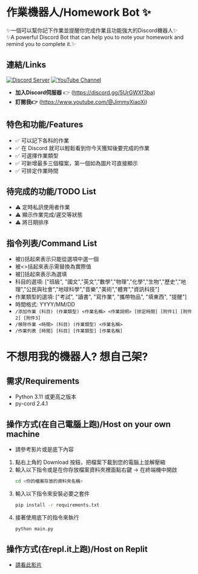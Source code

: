 # **作業機器人/Homework Bot** ✨
✨一個可以幫你記下作業並提醒你完成作業且功能強大的Discord機器人✨\
✨A powerful Discord Bot that can help you to note your homework and remind you to complete it.✨

## 連結/Links
[![Discord Server](https://img.shields.io/badge/Discord%20Server-Join-brightgreen)](https://discord.gg/5UrGWXf3ba)
[![YouTube Channel](https://img.shields.io/badge/YouTube-Subscribe-red)](https://www.youtube.com/@JimmyXiaoXi)

- **加入Discord伺服器** 👉 (https://discord.gg/5UrGWXf3ba)
- **訂閱我👉** (https://www.youtube.com/@JimmyXiaoXi)

## 特色和功能/Features
- ✅ 可以記下各科的作業
- ✅ 在 Discord 就可以輕鬆看到你今天獲知後要完成的作業
- ✅ 可選擇作業類型
- ✅ 可新增最多三個檔案，第一個如為圖片可直接顯示
- ✅ 可排定作業時間

## 待完成的功能/TODO List
- ⚠️ 定時私訊使用者作業
- ⚠️ 顯示作業完成/遲交等狀態
- ⚠️ 將日期排序

## 指令列表/Command List
- 被()括起來表示只能從選項中選一個
- 被<>括起來表示需替換為實際值
- 被[]括起來表示為選填
- 科目的選項: ["班級", "國文","英文","數學","物理","化學","生物","歷史","地理","公民與社會","地球科學","音樂","美術","體育","資訊科技"]
- 作業類型的選項: ["考試", "讀書", "寫作業", "攜帶物品", "填東西", "提醒"]
- 時間格式: YYYY/MM/DD
- `/添加作業 (科目) (作業類型) <作業名稱> <作業說明> [排定時間] [附件1] [附件2] [附件3]`
- `/移除作業 <時間> (科目) (作業類型) <作業名稱>`
- `/作業列表 [時間] [科目] [作業類型] [作業名稱]`

# **不想用我的機器人? 想自己架?**

## 需求/Requirements
- Python 3.11 或更高之版本
- py-cord 2.4.1

## 操作方式(在自己電腦上跑)/Host on your own machine
- 請參考影片或是底下內容
1. 點右上角的 Download 按鈕，把檔案下載到您的電腦上並解壓縮
2. 輸入以下指令或是在你存放檔案資料夾裡面點右鍵 -> 在終端機中開啟
   ```bash
   cd <你的檔案存放的資料夾名稱>
3. 輸入以下指令來安裝必要之套件
   ```bash
   pip install -r requirements.txt
4. 接著使用底下的指令來執行
   ```bash
   python main.py
## 操作方式(在repl.it上跑)/Host on Replit
- [請看此影片](https://www.google.com)